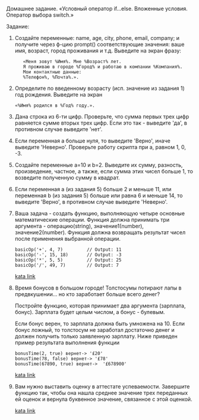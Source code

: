 Домашнее задание.
«Условный оператор if...else. Вложенные условия. Оператор
выбора switch.»

Задание:

1. Создайте переменные: name, age, city, phone, email, company; и получите через ф-цию
prompt() соответствующие значения: ваше имя, возраст, город проживания и т.д.
Выведите на экран фразу: 
    ```
       «Меня зовут %Имя%. Мне %Возраст% лет.
       Я проживаю в городе %Город% и работаю в компании %Компания%.
       Мои контактные данные:
       %Телефон%, %Почта%.».
   ```
2. Определите по введенному возрасту (исп. значение из задания 1) год рождения.
Выведите на экран 

    ```
    «%Имя% родился в %Год% году.».
    ```
3. Дана строка из 6-ти цифр. Проверьте, что сумма первых трех цифр равняется сумме
вторых трех цифр. Если это так - выведите 'да', в противном случае выведите 'нет'.
4. Если переменная a больше нуля, то выведите 'Верно', иначе выведите 'Неверно'.
Проверьте работу скрипта при a, равном 1, 0, -3.
5. Создайте переменные a=10 и b=2. Выведите их сумму, разность, произведение,
частное, а также, если сумма этих чисел больше 1, то возведите полученную сумму в
квадрат.
6. Если переменная a (из задания 5) больше 2 и меньше 11, или переменная b (из задания 5) больше или равна 6 и меньше 14, то выведите 'Верно', в противном случае выведите
'Неверно'.

7. Ваша задача - создать функцию, выполняющую четыре основные математические операции.
   Функция должна принимать три аргумента - операцию(string), значение1(number), значение2(number).
   Функция должна возвращать результат чисел после применения выбранной операции.
   ```
   basicOp('+', 4, 7)         // Output: 11
   basicOp('-', 15, 18)       // Output: -3
   basicOp('*', 5, 5)         // Output: 25
   basicOp('/', 49, 7)        // Output: 7
    ```
    [kata link](https://www.codewars.com/kata/57356c55867b9b7a60000bd7/train/javascript)
8. Время бонусов в большом городе! Толстосумы потирают лапы в предвкушении... но кто заработает больше всего денег?
   
   Постройте функцию, которая принимает два аргумента (зарплата, бонус). Зарплата будет целым числом, а бонус - булевым.
   
   Если бонус верен, то зарплата должна быть умножена на 10. 
   Если бонус ложный, то толстосум не заработал достаточно денег и должен получить только заявленную зарплату.
   Ниже приведен пример результата выполнения функции
   ```
   bonusTime(2, true) вернет-> '£20'
   bonusTime(78, false) вернет-> '£78'
   bonusTime(67890, true) вернет->  '£678900'
   ```
    [kata link](https://www.codewars.com/kata/56f6ad906b88de513f000d96/train/javascript)
9. Вам нужно выставить оценку в аттестате успеваемости. 
    Завершите функцию так, чтобы она нашла среднее значение трех переданных ей оценок и вернула буквенное значение, связанное с этой оценкой.
   
    [kata link](https://www.codewars.com/kata/55cbd4ba903825f7970000f5/train/javascript)


